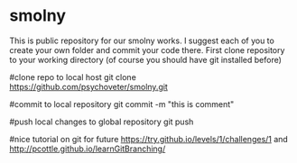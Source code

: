 # smolny
This is public repository for our smolny works. 
I suggest each of you to create your own folder and commit your code there. 
First clone repository to your working directory (of course you should have git installed before)

#clone repo to local host
git clone https://github.com/psychoveter/smolny.git

#commit to local repository
git commit -m "this is comment"

#push local changes to global repository
git push 

#nice tutorial on git for future
https://try.github.io/levels/1/challenges/1 
and
http://pcottle.github.io/learnGitBranching/
